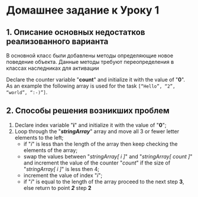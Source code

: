   #              Домашнее задание к Уроку 1


## 1. Описание основных недостатков реализованного варианта

В основной класс были добавлены методы определяющие новое поведение объекта.
Данные методы требуют переопределения в классах наследниках для активации

Declare the counter variable "**count**" and initialize it with the value of "**0**".
As an example the following array is used for the task ```[“Hello”, “2”, “world”, “:-)”]```.

## 2. Способы решения возникших проблем

1. Declare index variable "**i**" and initialize it with the value of "**0**";
2. Loop through the "***stringArray***" array and move all 3 or fewer letter elements to the left;
   - if "*i*" is less than the length of the array then keep checking the elements of the array;
   - swap the values between "*stringArray[ i ]*" and "*stringArray[ count ]*" and increment the value of the counter "*count*" if the size of "*stringArray[ i ]*" is less then 4;
   - increment the value of index "*i*";
   - if "*i*" is equal to the length of the array proceed to the next step **3**, else return to point ***2*** step **2**
